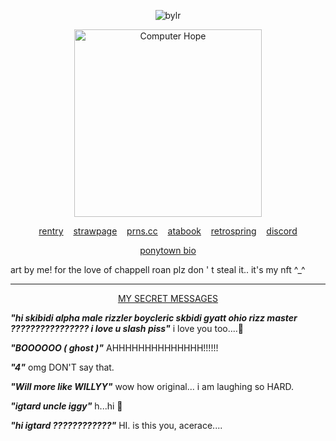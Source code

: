 <p align="center"> <img src="https://komarev.com/ghpvc/?username=bylrx&label=MY%20LOYAL%20FANS&color=fce144&style=flat" alt="bylr" /> </p>

<p align="center"> <img src="https://i.ibb.co/XVyGkf2/ill-protect-u-mike.png" width="300" height="300" alt="Computer Hope"/>

<p align="center">
  <a href="https://rentry.co/willwise">rentry</a> 
  &nbsp;&nbsp;
  <a href="https://boycleric.straw.page/">strawpage</a>
  &nbsp;&nbsp;
  <a href="https://pronouns.cc/@cleric">prns.cc</a>
  &nbsp;&nbsp;
    <a href="https://yellow.atabook.org/">atabook</a> 
  &nbsp;&nbsp;
  <a href="https://retrospring.net/@willbyers">retrospring</a>
  &nbsp;&nbsp;
  <a href="https://discordapp.com/users/1201915598213484607">discord</a>
</p>

<p align="center"><a href="https://rentry.co/ponytownbio">ponytown bio</a></p>

art by me! for the love of chappell roan plz don ' t steal it.. it's my nft ^_^

***

<p align="center"><a href="https://www.secretmessage.link/secret/673591cd9c48a/">MY SECRET MESSAGES</a></p>

***"hi skibidi alpha male rizzler boycleric skbidi gyatt ohio rizz master ???????????????? i love u slash piss"***
i love you too....💛

***"BOOOOOO ( ghost )"***
AHHHHHHHHHHHHHH!!!!!!

***"4"***
omg DON'T say that.

***"Will more like WILLYY"***
wow how original... i am laughing so HARD. 

***"igtard uncle iggy"***
h...hi 💛

***"hi igtard ????????????"***
HI. is this you, acerace....
